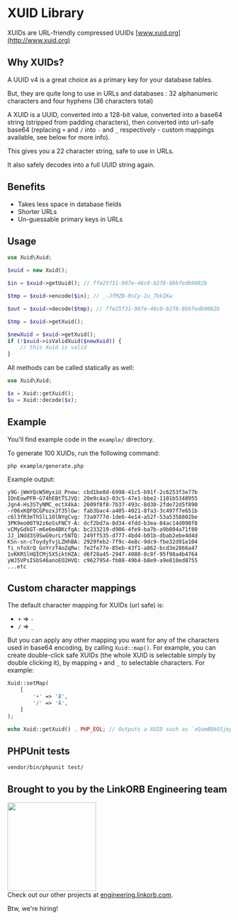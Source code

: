 XUID Library
============

XUIDs are URL-friendly compressed UUIDs [www.xuid.org](http://www.xuid.org)

## Why XUIDs?

A UUID v4 is a great choice as a primary key for your database tables.

But, they are quite long to use in URLs and databases : 32 alphanumeric characters and four hyphens (36 characters total)

A XUID is a UUID, converted into a 128-bit value, converted into a base64 string (stripped from padding characters), then converted into url-safe base64 (replacing `+` and `/` into `-` and `_` respectively - custom mappings available, see below for more info).

This gives you a 22 character string, safe to use in URLs.

It also safely decodes into a full UUID string again.

## Benefits

* Takes less space in database fields
* Shorter URLs
* Un-guessable primary keys in URLs

## Usage

```php
use Xuid\Xuid;

$xuid = new Xuid();

$in = $xuid->getUuid(); // ffe25f31-907e-46c0-b2f8-8bbfedb9082b

$tmp = $xuid->encode($in); // _-JfMZB-RsCy-Iu_7bkIKw

$out = $xuid->decode($tmp); // ffe25f31-907e-46c0-b2f8-8bbfedb9082b

$tmp = $xuid->getXuid();

$newXuid = $xuid->getXuid();
if (!$xuid->isValidXuid($newXuid)) {
    // this Xuid is valid
}
```

All methods can be called statically as well:

```php
use Xuid\Xuid;

$x = Xuid::getXuid();
$u = Xuid::decode($x);
```

## Example

You'll find example code in the `example/` directory.

To generate 100 XUIDs, run the following command:

```
php example/generate.php
```

Example output:
```
y9G-jWmYQcW5HyxiU_Pnew: cbd1be8d-6998-41c5-b91f-2c6253f3e77b
IOnEowPFR-G74hEBtTSJVQ: 20e9c4a3-03c5-47e1-bbe2-1101b5348955
Jgn4-Hs3STyNMC_ectX4kA: 2609f8f8-7b37-493c-8d30-2fde72d5f890
-rO6xKQFQCGPozxJf35lGw: fab3bac4-a405-4021-8fa3-3c497f7e651b
c6l3fR3mThSlL1OlNYgCvg: 73a9777d-1de6-4e14-a52f-53a5358802be
3PK9eo00T92z6oSsFNCY-A: dcf2bd7a-8d34-4fdd-b3ea-84ac14d098f8
vCMyGdkGT-m6e6m4BKcfgA: bc233219-d906-4fe9-ba7b-a9b804a71f80
JJ_1Ndd3S9SwG9urLr5NTQ: 249ff535-d777-4bd4-b01b-dbab2ebe4d4d
KSn-sn-cToydyfvjLZHhBA: 2929feb2-7f9c-4e8c-9dc9-fbe32d91e104
fi_nfoXrQ_GoYrzT4oZqRw: 7e2fe77e-85eb-43f1-a862-bcd3e2866a47
1vKKRSlHQICMj5X5iktHZA: d6f28a45-2947-4080-8c8f-95f98a4b4764
yWJ5VPsISbS46anoEO2HVQ: c9627954-fb08-49b4-b8e9-a9e810ed8755
...etc
```

## Custom character mappings

The default character mapping for XUIDs (url safe) is:

* `+` => `-`
* `/` => `_`

But you can apply any other mapping you want for any of the characters used in base64 encoding, by calling `Xuid::map()`. For example, you can create double-click safe XUIDs (the whole XUID is selectable simply by double clicking it), by mapping `+` and `_` to selectable characters. For example:

```php
Xuid::setMap(
    [
        '+' => 'Æ',
        '/' => 'Ä',
    ]
);

echo Xuid::getXuid() . PHP_EOL; // Outputs a XUID such as `xQamÆ0kGSjepUAD1bÄ09kg`
```

## PHPUnit tests

```
vendor/bin/phpunit test/
```


## Brought to you by the LinkORB Engineering team

<img src="http://www.linkorb.com/d/meta/tier1/images/linkorbengineering-logo.png" width="200px" /><br />
Check out our other projects at [engineering.linkorb.com](http://engineering.linkorb.com).

Btw, we're hiring!
